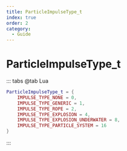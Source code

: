 ```yaml
---
title: ParticleImpulseType_t
index: true
order: 2
category:
  - Guide
---
```


# ParticleImpulseType_t
::: tabs
@tab Lua
```lua
ParticleImpulseType_t = {
    IMPULSE_TYPE_NONE = 0,
    IMPULSE_TYPE_GENERIC = 1,
    IMPULSE_TYPE_ROPE = 2,
    IMPULSE_TYPE_EXPLOSION = 4,
    IMPULSE_TYPE_EXPLOSION_UNDERWATER = 8,
    IMPULSE_TYPE_PARTICLE_SYSTEM = 16
}
```
:::